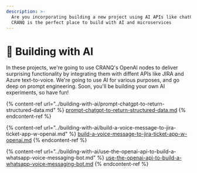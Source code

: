 ```yaml
---
description: >-
  Are you incorporating building a new project using AI APIs like chatGPT? 
  CRANQ is the perfect place to build with AI and microservices
---
```


# 💪 Building with AI

In these projects, we're going to use CRANQ's OpenAI nodes to deliver surprising functionality by integrating them with diffent APIs like JIRA and Azure text-to-voice.  We're going to use AI for various purposes, and go deep on prompt engineering.  Soon, you'll be building your own AI experiments, so have fun!&#x20;

{% content-ref url="../building-with-ai/prompt-chatgpt-to-return-structured-data.md" %}
[prompt-chatgpt-to-return-structured-data.md](../building-with-ai/prompt-chatgpt-to-return-structured-data.md)
{% endcontent-ref %}

{% content-ref url="../building-with-ai/build-a-voice-message-to-jira-ticket-app-w-openai.md" %}
[build-a-voice-message-to-jira-ticket-app-w-openai.md](../building-with-ai/build-a-voice-message-to-jira-ticket-app-w-openai.md)
{% endcontent-ref %}

{% content-ref url="../building-with-ai/use-the-openai-api-to-build-a-whatsapp-voice-messaging-bot.md" %}
[use-the-openai-api-to-build-a-whatsapp-voice-messaging-bot.md](../building-with-ai/use-the-openai-api-to-build-a-whatsapp-voice-messaging-bot.md)
{% endcontent-ref %}
